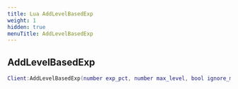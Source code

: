 ```yaml
---
title: Lua AddLevelBasedExp
weight: 1
hidden: true
menuTitle: AddLevelBasedExp
---
```

## AddLevelBasedExp
```lua
Client:AddLevelBasedExp(number exp_pct, number max_level, bool ignore_mods); -- void
```